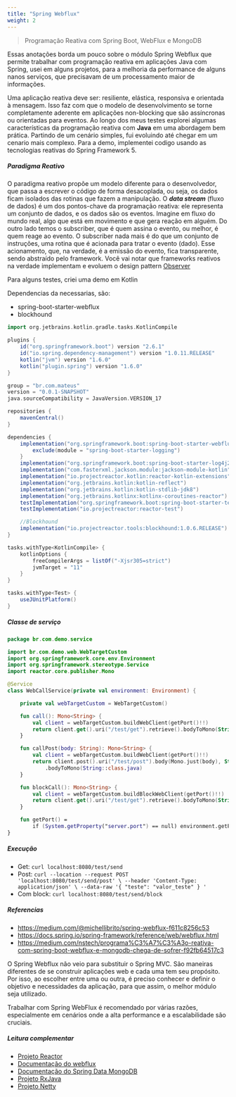 ```yaml
---
title: "Spring Webflux"
weight: 2
---
```


>Programação Reativa com Spring Boot, WebFlux e MongoDB

Essas anotações borda um pouco sobre o módulo Spring Webflux que permite trabalhar com programação reativa em aplicações Java com Spring, usei em alguns projetos, para a melhoria da performance de alguns nanos serviços, que precisavam de um processamento maior de informações.

Uma aplicação reativa deve ser: resiliente, elástica, responsiva e orientada à mensagem. Isso faz com que o modelo de desenvolvimento se torne completamente aderente em aplicações non-blocking que são assíncronas ou orientadas para eventos. Ao longo dos meus testes explorei algumas características da programação reativa com **Java** em uma abordagem bem prática. Partindo de um cenário simples, fui evoluindo até chegar em um cenario mais complexo. Para a demo, implementei codigo usando as tecnologias reativas do Spring Framework 5.

##### Paradigma Reativo
O paradigma reativo propõe um modelo diferente para o desenvolvedor, que passa a escrever o código de forma desacoplada, ou seja, os dados ficam isolados das rotinas que fazem a manipulação. O ***data stream*** (fluxo de dados) é um dos pontos-chave da programação reativa: ele representa um conjunto de dados, e os dados são os eventos. Imagine em fluxo do mundo real, algo que está em movimento e que gera reação em alguém. Do outro lado temos o subscriber, que é quem assina o evento, ou melhor, é quem reage ao evento. O subscriber nada mais é do que um conjunto de instruções, uma rotina que é acionada para tratar o evento (dado). Esse acionamento, que, na verdade, é a emissão do evento, fica transparente, sendo abstraído pelo framework. Você vai notar que frameworks reativos na verdade implementam e evoluem o design pattern [Observer](https://en.wikipedia.org/wiki/Observer_pattern)

Para alguns testes, criei uma demo em Kotlin

Dependencias da necessarias, são:

- spring-boot-starter-webflux
- blockhound

```groovy
import org.jetbrains.kotlin.gradle.tasks.KotlinCompile

plugins {
    id("org.springframework.boot") version "2.6.1"
    id("io.spring.dependency-management") version "1.0.11.RELEASE"
    kotlin("jvm") version "1.6.0"
    kotlin("plugin.spring") version "1.6.0"
}

group = "br.com.mateus"
version = "0.0.1-SNAPSHOT"
java.sourceCompatibility = JavaVersion.VERSION_17

repositories {
    mavenCentral()
}

dependencies {
    implementation("org.springframework.boot:spring-boot-starter-webflux"){
        exclude(module = "spring-boot-starter-logging")
    }
    implementation("org.springframework.boot:spring-boot-starter-log4j2")
    implementation("com.fasterxml.jackson.module:jackson-module-kotlin")
    implementation("io.projectreactor.kotlin:reactor-kotlin-extensions")
    implementation("org.jetbrains.kotlin:kotlin-reflect")
    implementation("org.jetbrains.kotlin:kotlin-stdlib-jdk8")
    implementation("org.jetbrains.kotlinx:kotlinx-coroutines-reactor")
    testImplementation("org.springframework.boot:spring-boot-starter-test")
    testImplementation("io.projectreactor:reactor-test")

    //Blockhound
    implementation("io.projectreactor.tools:blockhound:1.0.6.RELEASE")
}

tasks.withType<KotlinCompile> {
    kotlinOptions {
        freeCompilerArgs = listOf("-Xjsr305=strict")
        jvmTarget = "11"
    }
}

tasks.withType<Test> {
    useJUnitPlatform()
}
```

##### Classe de serviço


```kotlin
package br.com.demo.service

import br.com.demo.web.WebTargetCustom
import org.springframework.core.env.Environment
import org.springframework.stereotype.Service
import reactor.core.publisher.Mono

@Service
class WebCallService(private val environment: Environment) {

    private val webTargetCustom = WebTargetCustom()

    fun call(): Mono<String> {
        val client = webTargetCustom.buildWebClient(getPort()!!)
        return client.get().uri("/test/get").retrieve().bodyToMono(String::class.java)
    }

    fun callPost(body: String): Mono<String> {
        val client = webTargetCustom.buildWebClient(getPort()!!)
        return client.post().uri("/test/post").body(Mono.just(body), String::class.java).retrieve()
            .bodyToMono(String::class.java)
    }

    fun blockCall(): Mono<String> {
        val client = webTargetCustom.buildBlockWebClient(getPort()!!)
        return client.get().uri("/test/get").retrieve().bodyToMono(String::class.java)
    }

    fun getPort() =
        if (System.getProperty("server.port") == null) environment.getProperty("server.port") else System.getProperty("server.port")
}
```

##### Execução

- Get: `curl localhost:8080/test/send`
- Post: `curl --location --request POST 'localhost:8080/test/send/post' \
        --header 'Content-Type: application/json' \
        --data-raw '{
          "teste": "valor_teste"
        }
        '`
- Com block: `curl localhost:8080/test/send/block`


##### Referencias
- https://medium.com/@michellibrito/spring-webflux-f611c8256c53
- https://docs.spring.io/spring-framework/reference/web/webflux.html
- https://medium.com/nstech/programa%C3%A7%C3%A3o-reativa-com-spring-boot-webflux-e-mongodb-chega-de-sofrer-f92fb64517c3

O Spring Webflux não veio para substituir o Spring MVC. São maneiras diferentes de se construir aplicações web e cada uma tem seu propósito. Por isso, ao escolher entre uma ou outra, é preciso conhecer e definir o objetivo e necessidades da aplicação, para que assim, o melhor módulo seja utilizado.

Trabalhar com Spring WebFlux é recomendado por várias razões, especialmente em cenários onde a alta performance e a escalabilidade são cruciais.

##### Leitura complementar
- [Projeto Reactor](http://bit.ly/2NT8zO8)
- [Documentação do webflux](http://bit.ly/2De1SlB)
- [Documentação do Spring Data MongoDB](http://bit.ly/2pkl07N)
- [Projeto RxJava](http://bit.ly/2PNzh88)
- [Projeto Netty](http://bit.ly/2NW6QYk)
